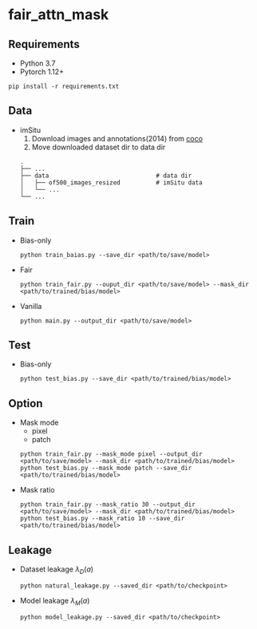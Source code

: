 # fair_attn_mask

## Requirements
- Python 3.7
- Pytorch 1.12+
```
pip install -r requirements.txt
```

## Data
* imSitu
  1. Download images and annotations(2014) from [coco](http://cocodataset.org/#download)
  2. Move downloaded dataset dir to data dir
  ```
  .
  ├── ...
  ├── data                              # data dir
  │   ├── of500_images_resized          # imSitu data
  │   └── ...
  └── ...
  ```

## Train
* Bias-only
  ```
  python train_baias.py --save_dir <path/to/save/model>
  ```
* Fair
  ```
  python train_fair.py --ouput_dir <path/to/save/model> --mask_dir <path/to/trained/bias/model>
  ```
* Vanilla
  ```
  python main.py --output_dir <path/to/save/model>
  ```

## Test
* Bias-only
  ```
  python test_bias.py --save_dir <path/to/trained/bias/model>
  ```
## Option
* Mask mode
  * pixel
  * patch
  ```
  python train_fair.py --mask_mode pixel --output_dir <path/to/save/model> --mask_dir <path/to/trained/bias/model>
  python test_bias.py --mask_mode patch --save_dir <path/to/trained/bias/model>
  ```
* Mask ratio
  ```
  python train_fair.py --mask_ratio 30 --output_dir <path/to/save/model> --mask_dir <path/to/trained/bias/model>
  python test_bias.py --mask_ratio 10 --save_dir <path/to/trained/bias/model>
  ```
  
 ## Leakage
 * Dataset leakage $\lambda_D(a)$
   ```
   python natural_leakage.py --saved_dir <path/to/checkpoint>
   ```
 * Model leakage $\lambda_M(a)$
   ```
   python model_leakage.py --saved_dir <path/to/checkpoint>
   ```
 
